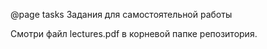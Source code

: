 @page tasks Задания для самостоятельной работы

Смотри файл lectures.pdf в корневой папке репозитория.
